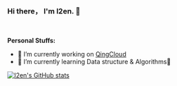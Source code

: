 ### Hi there， I'm l2en.  👋

<br/>

**Personal Stuffs:**

- 🔭 I’m currently working on [QingCloud](https://www.qingcloud.com/)
- 🌱 I’m currently learning Data structure & Algorithms🤔

[![l2en's GitHub stats](https://github-readme-stats.vercel.app/api?username=l2en)](https://github.com/anuraghazra/github-readme-stats)
